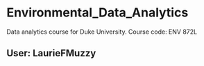 # Environmental_Data_Analytics
Data analytics course for Duke University. Course code: ENV 872L

## User: LaurieFMuzzy

